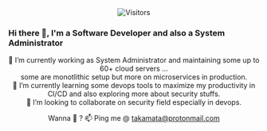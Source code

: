 <div align="center"><img src="http://45.76.145.115:8080/count/tag.svg?url=https://github.com/ne018" alt="Visitors"></div>

### Hi there 👋, I'm a Software Developer and also a System Administrator
<div align="center">
🔭 I’m currently working as System Administrator and maintaining some up to 60+ cloud servers ... <br>some are monotlithic setup but more on microservices in production.<br>
🌱 I’m currently learning some devops tools to maximize my productivity in CI/CD and also exploring more about security stuffs.<br>
👯 I’m looking to collaborate on security field especially in devops.<br>

Wanna 💬 ? 📫 Ping me @ takamata@protonmail.com 
</div>

<!--
**ne018/ne018** is a ✨ _special_ ✨ repository because its `README.md` (this file) appears on your GitHub profile.

Here are some ideas to get you started:

- 🔭 I’m currently working on ...
- 🌱 I’m currently learning ...
- 👯 I’m looking to collaborate on ...
- 🤔 I’m looking for help with ...
- 💬 Ask me about ...
- 📫 How to reach me: ...
- 😄 Pronouns: ...
- ⚡ Fun fact: ...
-->
